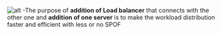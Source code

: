 ![alt](https://imgur.com/XgZPY5t)
-The purpose of **addition of Load balancer** that connects with the other one and **addition of one server** is to make the workload distribution faster and efficient with less or no SPOF